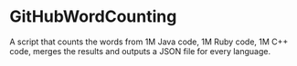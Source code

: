 # GitHubWordCounting
A script that counts the words from 1M Java code, 1M Ruby code, 1M C++ code, merges the results and outputs a JSON file for every language.
